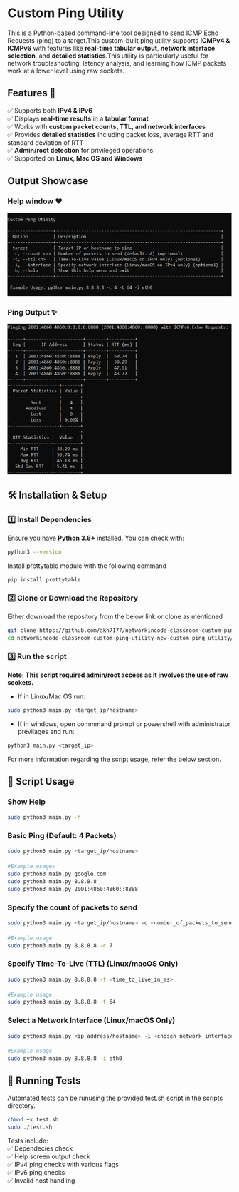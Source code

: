 
# Custom Ping Utility

This is a Python-based command-line tool designed to send ICMP Echo Requests (ping) to a target.This custom-built ping utility supports **ICMPv4 & ICMPv6** with features like **real-time tabular output**, **network interface selection**, and **detailed statistics**.This utility is particularly useful for network troubleshooting, latency analysis, and learning how ICMP packets work at a lower level using raw sockets. 

## Features 🚀
✅ Supports both **IPv4 & IPv6**  
✅ Displays **real-time results** in a **tabular format**  
✅ Works with **custom packet counts, TTL, and network interfaces**  
✅ Provides **detailed statistics** including packet loss, average RTT and standard deviation of RTT  
✅ **Admin/root detection** for privileged operations  
✅ Supported on **Linux, Mac OS and Windows**

## Output Showcase

### Help window ❤️

![help-window-image](./referece_images/image.png)

### Ping Output ✨

![alt text](./referece_images/image-1.png)

## 🛠️ Installation & Setup

### **1️⃣ Install Dependencies**
Ensure you have **Python 3.6+** installed. You can check with:
```sh
python3 --version
```
Install prettytable module with the following command
```sh
pip install prettytable
```
### **2️⃣ Clone or Download the Repository**
Either download the repository from the below link or clone as mentioned
```sh
git clone https://github.com/akh7177/networkincode-classroom-custom-ping-utility-new-custom_ping_utility.git
cd networkincode-classroom-custom-ping-utility-new-custom_ping_utility/src
```

### 3️⃣ Run the script
**Note: This script required admin/root access as it involves the use of raw scokets.** 

- If in Linux/Mac OS run:
```sh
sudo python3 main.py <target_ip/hostname>
```
- If in windows, open commmand prompt or powershell with administrator previlages and run:
```sh
python3 main.py <target_ip>
```
For more information regarding the script usage, refer the below section.

## 🎯 Script Usage
### Show Help
```sh
sudo python3 main.py -h
```
###  Basic Ping (Default: 4 Packets)
```sh
sudo python3 main.py <target_ip/hostname>

#Example usages
sudo python3 main.py google.com
sudo python3 main.py 8.8.8.8
sudo python3 main.py 2001:4860:4860::8888
```
### Specify the count of packets to send 
```sh
sudo python3 main.py <target_ip/hostname> -c <number_of_packets_to_send>

#Example usage
sudo python3 main.py 8.8.8.8 -c 7
```
### Specify Time-To-Live (TTL) (Linux/macOS Only)
```sh
sudo python3 main.py 8.8.8.8 -t <time_to_live_in_ms>

#Example usage
sudo python3 main.py 8.8.8.8 -t 64
```
### Select a Network Interface (Linux/macOS Only)
```sh
sudo python3 main.py <ip_address/hostname> -i <chosen_network_interface>

#Example usage
sudo python3 main.py 8.8.8.8 -i eth0
```
## 🧪 Running Tests
Automated tests can be runusing the provided test.sh script in the scripts directory.
```sh
chmod +x test.sh
sudo ./test.sh
```
Tests include:  
✅ Dependecies check  
✅ Help screen output check  
✅ IPv4 ping checks with various flags  
✅ IPv6 ping checks  
✅ Invalid host handling  


